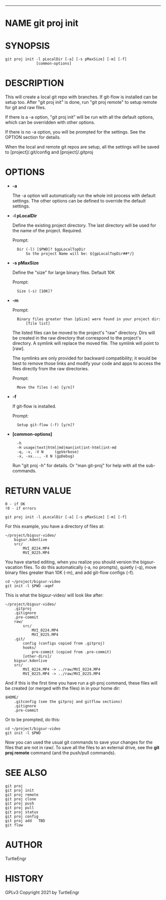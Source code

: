 <div>
    <hr/>
</div>

# NAME git proj init

# SYNOPSIS

    git proj init -l pLocalDir [-a] [-s pMaxSize] [-m] [-f]
                  [common-options]

# DESCRIPTION

This will create a local git repo with branches. If git-flow is
installed can be setup too. After "git proj init" is done, run
"git proj remote" to setup remote for git and raw files.

If there is a -a option, "git proj init" will be run with all the
default options, which can be overridden with other options.

If there is no -a option, you will be prompted for the settings.  See
the OPTION section for details.

When the local and remote git repos are setup, all the settings
will be saved to \[project\]/.git/config and \[project\]/.gitproj

# OPTIONS

- **-a**

    The -a option will automatically run the whole init process with
    default settings. The other options can be defined to override the
    default settings.

- **-l pLocalDir**

    Define the existing project directory. The last directory will be used
    for the name of the project. Required.

    Prompt:

        Dir (-l) [$PWD]? $gpLocalTopDir
            So the project Name will be: ${gpLocalTopDir##*/}

- **-s pMaxSize**

    Define the "size" for large binary files. Default 10K

    Prompt:

        Size (-s) [10K]?

- **-m**

    Prompt:

        Binary files greater than [pSize] were found in your project dir:
            [file list]

    The listed files can be moved to the project's "raw" directory. Dirs
    will be created in the raw directory that correspond to the project's
    directory. A symlink will replace the moved file. The symlink will
    point to \[raw\].

    The symlinks are only provided for backward compatibility; it would be
    best to remove those links and modify your code and apps to access
    the files directly from the raw directories.

    Prompt:

        Move the files (-m) [y/n]?

- **-f**

    If git-flow is installed.

    Prompt:

        Setup git-flow (-f) [y/n]?

- **\[common-options\]**

        -h
        -H usage|text|html|md|man|int|int-html|int-md
        -q, -v, -V N     (gpVerbose)
        -x, -xx..., -X N (gpDebug)

    Run "git proj -h" for details. Or "man git-proj" for help with all the
    sub-commands.

# RETURN VALUE

    0 - if OK
    !0 - if errors

    git proj init -l pLocalDir [-a] [-s pMaxSize] [-m] [-f]

For this example, you have a directory of files at:

    ~/project/bigsur-video/
        bigsur.kdenlive
        src/
            MVI_0224.MP4
            MVI_0225.MP4

You have started editing, when you realize you should version the
bigsur-vacation files. To do this automatically (-a, no prompts),
quietly (-q), move binary files greater than 10K (-m), and add
git-flow configs (-f).

    cd ~/project/bigsur-video
    git init -l $PWD -aqmf

This is what the bigsur-video/ will look like after:

    ~/project/bigsur-video/
        .gitproj
        .gitignore
        .pre-commit
        raw/
            src/
                MVI_0224.MP4
                MVI_0225.MP4
        .git/
            config (configs copied from .gitproj)
            hooks/
                pre-commit (copied from .pre-commit)
            [other-dirs]/
        bigsur.kdenlive
        src/
            MVI_0224.MP4 -> ../raw/MVI_0224.MP4
            MVI_0225.MP4 -> ../raw/MVI_0225.MP4

And if this is the first time you have run a git-proj command, these files
will be created (or merged with the files) in in your home dir:

    $HOME/
        .gitconfig (see the gitproj and gitflow sections)
        .gitignore
        .pre-commit

Or to be prompted, do this:

    cd ~/project/bigsur-video
    git init -l $PWD

Now you can used the usual git commands to save your changes for the
files that are not in raw/. To save all the files to an external
drive, see the **git proj remote** command (and the push/pull
commands).

# SEE ALSO

    git proj
    git proj init
    git proj remote
    git proj clone
    git proj push
    git proj pull
    git proj status
    git proj config
    git proj add   TBD
    git flow

# AUTHOR

TurtleEngr

# HISTORY

GPLv3 Copyright 2021 by TurtleEngr
